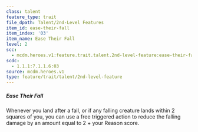 ```yaml
---
class: talent
feature_type: trait
file_dpath: Talent/2nd-Level Features
item_id: ease-their-fall
item_index: '03'
item_name: Ease Their Fall
level: 2
scc:
  - mcdm.heroes.v1:feature.trait.talent.2nd-level-feature:ease-their-fall
scdc:
  - 1.1.1:7.1.1.6:03
source: mcdm.heroes.v1
type: feature/trait/talent/2nd-level-feature
---
```


##### Ease Their Fall

Whenever you land after a fall, or if any falling creature lands within 2 squares of you, you can use a free triggered action to reduce the falling damage by an amount equal to 2 + your Reason score.
